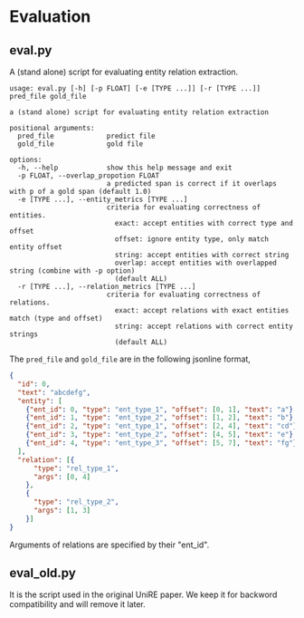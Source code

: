 # Evaluation


## eval.py

A (stand alone) script for evaluating entity relation extraction.

```shell
usage: eval.py [-h] [-p FLOAT] [-e [TYPE ...]] [-r [TYPE ...]] pred_file gold_file

a (stand alone) script for evaluating entity relation extraction

positional arguments:
  pred_file             predict file
  gold_file             gold file

options:
  -h, --help            show this help message and exit
  -p FLOAT, --overlap_propotion FLOAT
                        a predicted span is correct if it overlaps with p of a gold span (default 1.0)
  -e [TYPE ...], --entity_metrics [TYPE ...]
                        criteria for evaluating correctness of entities.
                          exact: accept entities with correct type and offset
                          offset: ignore entity type, only match entity offset
                          string: accept entities with correct string
                          overlap: accept entities with overlapped string (combine with -p option)
                          (default ALL)
  -r [TYPE ...], --relation_metrics [TYPE ...]
                        criteria for evaluating correctness of relations.
                          exact: accept relations with exact entities match (type and offset)
                          string: accept relations with correct entity strings
                          (default ALL)
``` 


The `pred_file` and `gold_file` are in the following jsonline format,
```json
{
  "id": 0,
  "text": "abcdefg",
  "entity": [
    {"ent_id": 0, "type": "ent_type_1", "offset": [0, 1], "text": "a"},
    {"ent_id": 1, "type": "ent_type_2", "offset": [1, 2], "text": "b"},
    {"ent_id": 2, "type": "ent_type_1", "offset": [2, 4], "text": "cd"},
    {"ent_id": 3, "type": "ent_type_2", "offset": [4, 5], "text": "e"},
    {"ent_id": 4, "type": "ent_type_3", "offset": [5, 7], "text": "fg"}
  ],
  "relation": [{
      "type": "rel_type_1",
      "args": [0, 4]
    },
    {
      "type": "rel_type_2",
      "args": [1, 3]
    }]
}
```
Arguments of relations are specified by their "ent_id".


## eval_old.py

It is the script used in the original UniRE paper. 
We keep it for backword compatibility and will remove it later.
